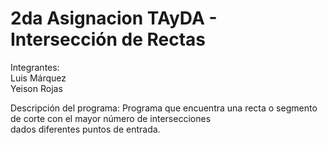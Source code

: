 # 2da Asignacion TAyDA - Intersección de Rectas

Integrantes:  
  Luis Márquez  
  Yeison Rojas
  
Descripción del programa:
  Programa que encuentra una recta o segmento de corte con el mayor número de intersecciones  
dados diferentes puntos de entrada.
